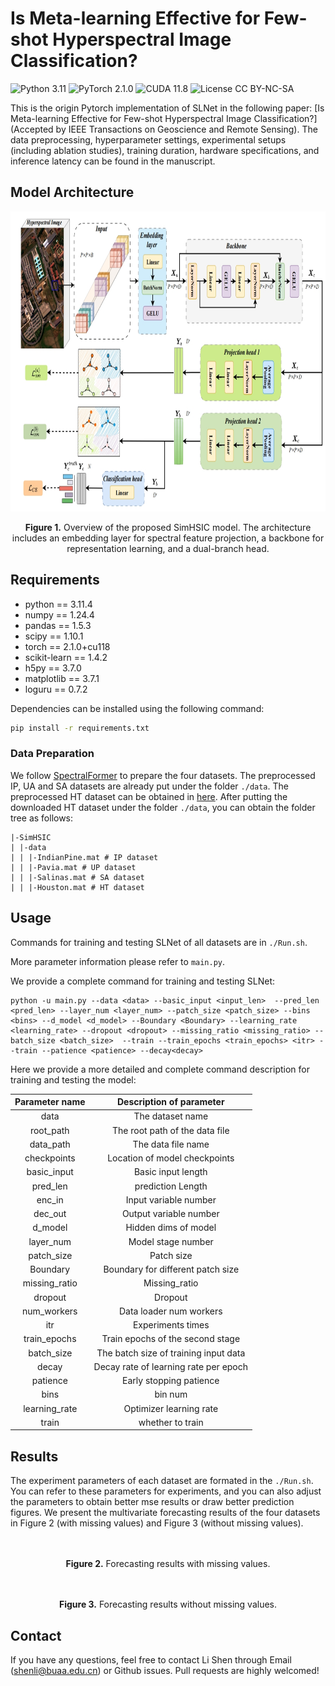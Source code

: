 # Is Meta-learning Effective for Few-shot Hyperspectral Image Classification?
![Python 3.11](https://img.shields.io/badge/python-3.11-green.svg?style=plastic)
![PyTorch 2.1.0](https://img.shields.io/badge/PyTorch%20-%23EE4C2C.svg?style=plastic)
![CUDA 11.8](https://img.shields.io/badge/cuda-11.8-green.svg?style=plastic)
![License CC BY-NC-SA](https://img.shields.io/badge/license-CC_BY--NC--SA--green.svg?style=plastic)

This is the origin Pytorch implementation of SLNet in the following paper: 
[Is Meta-learning Effective for Few-shot Hyperspectral Image Classification?] (Accepted by IEEE Transactions on Geoscience and Remote Sensing). The data preprocessing, hyperparameter settings, experimental setups (including ablation studies), training duration, hardware specifications, and inference latency can be found in the manuscript.

## Model Architecture

<p align="center">
<img src="./img/overview.png" height = "480" width = "1550" alt="" align=center />
<br><br>
<b>Figure 1.</b> Overview of the proposed SimHSIC model. The architecture includes an embedding layer for spectral feature projection, a backbone for representation
learning, and a dual-branch head.
</p>


## Requirements
- python == 3.11.4
- numpy == 1.24.4
- pandas == 1.5.3
- scipy == 1.10.1
- torch == 2.1.0+cu118
- scikit-learn == 1.4.2
- h5py == 3.7.0
- matplotlib == 3.7.1
- loguru == 0.7.2

Dependencies can be installed using the following command:
```bash
pip install -r requirements.txt
```


### Data Preparation
We follow [SpectralFormer](https://github.com/danfenghong/IEEE_TGRS_SpectralFormer) to prepare the four datasets. The preprocessed IP, UA and SA datasets are already put under the folder `./data`. The preprocessed HT dataset can be obtained in [here](https://mega.nz/file/zdgE2D6S#92HRT93gAKjTHFvKYqf0uuPsmtz6ZnLl6In706lyaqY).
After putting the downloaded HT dataset under the folder `./data`, you can obtain the folder tree as follows:
```
|-SimHSIC
| |-data
| | |-IndianPine.mat # IP dataset
| | |-Pavia.mat # UP dataset
| | |-Salinas.mat # SA dataset
| | |-Houston.mat # HT dataset
```


## Usage
Commands for training and testing SLNet of all datasets are in `./Run.sh`. 

More parameter information please refer to `main.py`.

We provide a complete command for training and testing SLNet:

```
python -u main.py --data <data> --basic_input <input_len>  --pred_len <pred_len> --layer_num <layer_num> --patch_size <patch_size> --bins <bins> --d_model <d_model> --Boundary <Boundary> --learning_rate <learning_rate> --dropout <dropout> --missing_ratio <missing_ratio> --batch_size <batch_size>  --train --train_epochs <train_epochs> <itr> --train --patience <patience> --decay<decay>
```

Here we provide a more detailed and complete command description for training and testing the model:

| Parameter name |                                          Description of parameter                                          |
|:--------------:|:----------------------------------------------------------------------------------------------------------:|
|      data      |                                              The dataset name                                              |
|   root_path    |                                       The root path of the data file                                       |
|   data_path    |                                             The data file name                                             |
|  checkpoints   |                                       Location of model checkpoints                                        |
|   basic_input   |                                           Basic input length                                            |
|    pred_len    |                                         prediction Length                                         |
|     enc_in     |                                                 Input variable number                                                |
|    dec_out     |                                                Output variable number                                             |
|    d_model     |                                             Hidden dims of model                                             |
|    layer_num     |                                             Model stage number                                             |
|   patch_size   |                                Patch size                              |
| Boundary | Boundary for different patch size|
| missing_ratio | Missing_ratio|
|    dropout     |                                                  Dropout                                                   |
|    num_workers     |                                                  Data loader num workers                                                   |
|      itr       |                                             Experiments times                                              |
|  train_epochs  |                                      Train epochs of the second stage                                      |
|   batch_size   |                         The batch size of training input data                          |
|   decay   |                         Decay rate of learning rate per epoch                         |
|    patience    |                                          Early stopping patience                                           |
| bins | bin num |
| learning_rate  |                                          Optimizer learning rate                                           |
| train | whether to train |


## Results
The experiment parameters of each dataset are formated in the `./Run.sh`. You can refer to these parameters for experiments, and you can also adjust the parameters to obtain better mse results or draw better prediction figures. We present the multivariate forecasting results of the four datasets in Figure 2 (with missing values) and Figure 3 (without missing values).

<p align="center">
<img src="./img/result1.jpg" height = "300" alt="" align=center />
<br><br>
<b>Figure 2.</b> Forecasting results with missing values.
</p>

<p align="center">
<img src="./img/result2.jpg" height = "300" alt="" align=center />
<br><br>
<b>Figure 3.</b> Forecasting results without missing values.
</p>



## Contact
If you have any questions, feel free to contact Li Shen through Email (shenli@buaa.edu.cn) or Github issues. Pull requests are highly welcomed!
